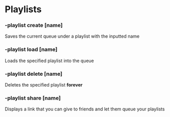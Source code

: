 # Playlists

### -playlist create [name]
Saves the current queue under a playlist with the inputted name

### -playlist load [name]
Loads the specified playlist into the queue

### -playlist delete [name]
Deletes the specified playlist **forever**

### -playlist share [name]
Displays a link that you can give to friends and let them queue your playlists
